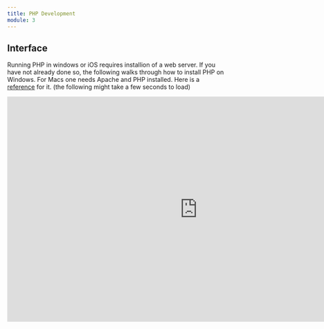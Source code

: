 ```yaml
---
title: PHP Development
module: 3
---
```


## Interface

Running PHP in windows or iOS requires installion of a web server.  If you have not already done so, the following walks through how to install PHP on Windows. For Macs one needs Apache and PHP installed.  Here is a <a href="https://jasonmccreary.me/articles/install-apache-php-mysql-mac-os-x-mojave/" target="_new">reference</a> for it. (the following might take a few seconds to load)

<iframe src="https://umontanamediaarts.com/MART461/wp-admin/admin-ajax.php?action=h5p_embed&id=4" width="877" height="519" frameborder="0" allowfullscreen="allowfullscreen"></iframe><script src="https://umontanamediaarts.com/MART461/wp-content/plugins/h5p/h5p-php-library/js/h5p-resizer.js" charset="UTF-8"></script>